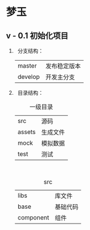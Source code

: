 <link rel="stylesheet" href="./src/base/css/style.css">
<link rel="stylesheet" href="./src/base/css/md.css">
<h1 class="colorful">梦玉</h1>

## v - 0.1 初始化项目

1. &nbsp;&nbsp;分支结构：
    <table>
        <tr>
            <td>master</td><td>发布稳定版本</td>
        </tr>
        <tr>
            <td>develop</td><td>开发主分支</td>
        </tr>
    </table>
    
2. &nbsp;&nbsp;目录结构： 
    <table>
        <caption>一级目录</caption>
        <tr>
            <td>src</td><td>源码</td>
        </tr>
        <tr>
            <td>assets</td><td>生成文件</td>
        </tr>
        <tr>
            <td>mock</td><td>模拟数据</td>
        </tr>
        <tr>
            <td>test</td><td>测试</td>
        </tr>
    </table>
    <br>
    <table>
        <caption>src</caption>
        <tr>
            <td>libs</td><td>库文件</td>
        </tr>
        <tr>
            <td>base</td><td>基础代码</td>
        </tr>
        <tr>
            <td>component</td><td>组件</td>
        </tr>
    </table>
